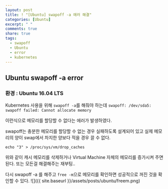 ```yaml
---
layout: post
title: ! "[Ubuntu] swapoff -a 에러 해결"
categories: [Ubuntu]
excerpt: " "
comments: true
share: true
tags:
  - swapoff
  - Ubuntu
  - error
  - kubernetes
---
```


## Ubuntu swapoff -a error
### 환경 : Ubuntu 16.04 LTS

Kubernetes 사용을 위해 `swapoff -a`를 해줘야 하는데
`swapoff: /dev/sda5: swapoff failed: Cannot allocate memory`

이런식으로 메모리를 할당할 수 없다는 에러가 발생하였다.

swapoff는 충분한 메모리를 할당할 수 없는 경우 실패하도록 설계되어 있고
실제 메모리의 양이 swap에서 차지한 양보다 적을 경우 끌 수 없다.

`echo "3" > /proc/sys/vm/drop_caches`

위와 같이 캐시 메모리를 삭제하거나
Virtual Machine 자체의 메모리를 증가시켜 주면 된다.
또는 모든걸 해결해주는 재부팅..

다시 swapoff -a 를 해주고 `free -m`으로 메모리를 확인하면 성공적으로 꺼진 것을 확인할 수 있다.
![]({{ site.baseurl }}/assets/posts/ubuntu/freem.png)
